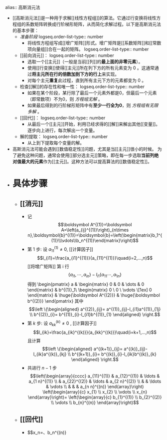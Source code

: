 alias:: 高斯消元法

- [[高斯消元法]]是一种用于求解[[线性方程组]]的算法。它通过行变换将线性方程组的系数矩阵转换成行阶梯形矩阵，从而简化求解过程。以下是高斯消元法的基本步骤：
	- *准备阶段* 
	  logseq.order-list-type:: number
		- 将线性方程组写成[[增广矩阵]]形式。增广矩阵是[[系数矩阵]]和[[常数项向量组]]合在一起的矩阵。
		  logseq.order-list-type:: number
	- [[前向消元]]：
	  logseq.order-list-type:: number
		- 选取一个[[主元]]（一般是当前[[列]]的**最上面的非零元素**）。
		- 使用[[行变换]]使得[[主元]]所在列下方的所有元素变为 0 。这通常通过**将主元所在行的倍数加到下方的行上**来实现。
		- 对每个主元**重复**此过程，直到所有主元下方的元素都变为 0 。
	- 检查[[解]]的存在性和唯一性：
	  logseq.order-list-type:: number
		- 如果在某个阶段，某行除了最后一个元素外都是0，但最后一个元素（即常数项）不为0，则 *方程组无解* 。
		- 如果最后得到的行阶梯形矩阵中有**至少一行全为0**，则 *方程组有无限多解* 。
	- [[回代]]：
	  logseq.order-list-type:: number
		- 从最后一个[[主元]]开始，利用已经求得的[[解]]来解出其他[[变量]]。
		  逐步向上进行，每次解出一个变量。
	- 解的提取：
	  logseq.order-list-type:: number
		- 从上到下提取每个变量的解。
- 高斯消元法可能会遇到[[数值稳定性]]问题，尤其是当[[主元]]很小的时候。
  为了避免这种问题，通常会使用[[部分选主元]]策略，即在每一步选取**当前列绝对值最大的元素**作为[[主元]]。这种方法可以提高算法的[[数值稳定性]]。
- # 具体步骤
	- ## [[消元]]
		- 记 
		  $$\boldsymbol A^{(1)}=\boldsymbol A=\left(a_{ij}^{(1)}\right)_{n\times n},\boldsymbol{b}^{(1)}=\boldsymbol{b}=\left(\begin{matrix}b_1^{(1)}\\\vdots\\b_n^{(1)}\end{matrix}\right)$$
		- 第 $1$ 步: 设 $a_{11}^{(1)}\neq0$, [[计算因子]] 
		  $$l_{i1}=\frac{a_{i1}^{(1)}}{a_{11}^{(1)}}\quad(i=2,...,n)$$ 
		  [[将增广矩阵]] 第 i 行
		  $$\{a_{i1},\cdots,a_{in}\} - l_{i1} \{a_{11}\cdots,a_{1n}\}$$
		  得到
		  \begin{pmatrix}
		   a & \begin{matrix} 0 & 0 & \dots & 0 \end{matrix} & b^{(1)}_1\\
		   \begin{matrix} 0 \\ 0 \\ \vdots \\[1ex] 0 \end{matrix} & \huge{\boldsymbol A^{(2)}} & \huge{\boldsymbol b^{(2)}}
		  \end{pmatrix}
		  其中
		  $$\left \{\begin{aligned} 
		  a^{(2)}_{ij}= a^{(1)}_{ij}-l_{i1}a^{(1)}_{1j} \\ 
		  b^{(2)}_{i}= b^{(1)}_{i}-l_{i1}b^{(1)}_{1}
		  \end{aligned} \right.$$
		- 第 $k$ 步: 设 $a_{kk}^{(k)}\neq0$ , [[计算因子]] 
		  $$l_{ik}=\frac{a_{ik}^{(k)}}{a_{kk}^{(k)}}\quad(i=k+1,...,n)$$ 
		  且计算
		  $$\left \{\begin{aligned} 
		  a^{(k+1)}_{ij}= a^{(k)}_{ij}-l_{ik}a^{(k)}_{kj} \\ 
		  b^{(k+1)}_{i}= b^{(k)}_{i}-l_{ik}b^{(k)}_{k}
		  \end{aligned} \right.$$
		- 共进行 $n-1$ 步
		  $$\left(\begin{array}{cccc}
		  a_{11}^{(1)} & a_{12}^{(1)} & \ldots & a_{1 n}^{(1)} \\
		  & a_{22}^{(2)} & \ldots & a_{2 n}^{(2)} \\
		  & & \ldots & \vdots \\
		  & & & a_{n n}^{(n)}
		  \end{array}\right)
		  \left(\begin{array}{c}
		  x_{1} \\
		  x_{2} \\
		  \vdots \\
		  x_{n}
		  \end{array}\right)=
		  \left(\begin{array}{c}
		  b_{1}^{(1)} \\
		  b_{2}^{(2)} \\
		  \vdots \\
		  b_{n}^{(n)}
		  \end{array}\right)$$
	- ## [[回代]]
		- $$x_n=、b_n^{(n)}